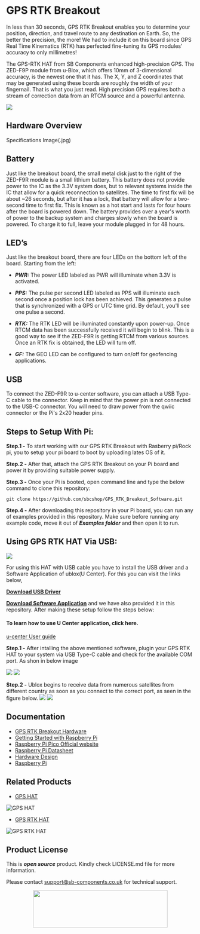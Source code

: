 # GPS RTK Breakout 

In less than 30 seconds, GPS RTK Breakout enables you to determine your position, direction, and travel route to any destination on Earth. So, the better the precision, the more! We had to include it on this board since GPS Real Time Kinematics (RTK) has perfected fine-tuning its GPS modules' accuracy to only millimetres!

The GPS-RTK HAT from SB Components enhanced high-precision GPS. The ZED-F9P module from u-Blox, which offers 10mm of 3-dimensional accuracy, is the newest one that it has. The X, Y, and Z coordinates that may be generated using these boards are roughly the width of your fingernail. That is what you just read. High precision GPS requires both a stream of correction data from an RTCM source and a powerful antenna.

<img src = "https://github.com/sbcshop/GPS_RTK_Breakout_Software/blob/main/Images/img.png"/>

## Hardware Overview

Specifications Image(.jpg)


## Battery
Just like the breakout board, the small metal disk just to the right of the ZED-F9R module is a small lithium battery. This battery does not provide power to the IC as the 3.3V system does, but to relevant systems inside the IC that allow for a quick reconnection to satellites. The time to first fix will be about ~26 seconds, but after it has a lock, that battery will allow for a two-second time to first fix. This is known as a hot start and lasts for four hours after the board is powered down. The battery provides over a year's worth of power to the backup system and charges slowly when the board is powered. To charge it to full, leave your module plugged in for 48 hours.


## LED’s
Just like the breakout board, there are four LEDs on the bottom left of the board. Starting from the left:

* ***PWR:*** The power LED labeled as PWR will illuminate when 3.3V is activated.
* ***PPS:*** The pulse per second LED labeled as PPS will illuminate each second once a position lock has been achieved. This generates a pulse that is synchronized with a GPS or UTC time grid. By default, you'll see one pulse a second.

* ***RTK:*** The RTK LED will be illuminated constantly upon power-up. Once RTCM data has been successfully received it will begin to blink. This is a good way to see if the ZED-F9R is getting RTCM from various sources. Once an RTK fix is obtained, the LED will turn off.

* ***GF:*** The GEO LED can be configured to turn on/off for geofencing applications.

## USB
To connect the ZED-F9R to u-center software, you can attach a USB Type-C cable to the connector. Keep in mind that the power pin is not connected to the USB-C connector. You will need to draw power from the qwiic connector or the Pi's 2x20 header pins.


## Steps to Setup With Pi:

**Step.1 -** To start working with our GPS RTK Breakout with Rasberry pi/Rock pi, you to setup your pi board to boot by uploading lates OS of it.

**Step.2 -** After that, attach the GPS RTK Breakout on your Pi board and power it by providing suitable power supply. 

**Step.3 -** Once your Pi is booted, open command line and type the below command to clone this repository:
```
git clone https://github.com/sbcshop/GPS_RTK_Breakout_Software.git
```

**Step.4 -** After downloading this repository in your Pi board, you can run any of examples provided in this repository. Make sure before running any example code, move it out of ***Examples folder*** and then open it to run.


## Using GPS RTK HAT Via USB:
<img src = "https://github.com/sbcshop/GPS_RTK_Breakout_Software/blob/main/Images/img1.png"/>
 
For using this HAT with USB cable you have to install the USB driver and a Software Application of ublox(U Center). For this you can visit the links below,

[**Download USB Driver**](https://deviceinbox.com/drivers/1870-u-blox-gnss-standard-usb-driver.html)

[**Download Software Application**](https://www.u-blox.com/en/product/u-center) and we have also provided it in this repository. After making these setup follow the steps below:

#### To learn how to use U Center application, click here.
[u-center User guide ](https://github.com/sbcshop/GPS_RTK_HAT_Hardware/blob/main/u-center_Userguide.pdf)

**Step.1 -** After intalling the above mentioned software, plugin your GPS RTK HAT to your system via USB Type-C cable and check for the available COM port. As shon in below image

<img src ="https://github.com/sbcshop/GPS_RTK_HAT_Software/blob/main/images/Scr2.png" />
<img src ="https://github.com/sbcshop/GPS_RTK_HAT_Software/blob/main/images/Scr1.png" />

**Step.2 -** Ublox begins to receive data from numerous satellites from different country as soon as you connect to the correct port, as seen in the figure below.
<img src ="https://github.com/sbcshop/GPS_RTK_HAT_Software/blob/main/images/img.JPG" />
<img src ="https://github.com/sbcshop/GPS_RTK_HAT_Software/blob/main/images/img3.JPG" />








## Documentation

* [GPS RTK Breakout Hardware]()
* [Getting Started with Raspberry Pi](https://www.raspberrypi.com/documentation/computers/getting-started.html)
* [Raspberry Pi Pico Official website](https://www.raspberrypi.com/documentation/microcontrollers/)
* [Raspberry Pi Datasheet](https://www.raspberrypi.com/documentation/computers/compute-module.html)
* [Hardware Design](https://www.raspberrypi.com/documentation/computers/compute-module.html)
* [Raspberry Pi](https://www.raspberrypi.com/documentation/microcontrollers/raspberry-pi-pico.html)


## Related Products

* [GPS HAT](https://shop.sb-components.co.uk/products/gps-hat-for-raspberry-pi?_pos=1&_sid=c0a565487&_ss=r)

 ![GPS HAT](https://cdn.shopify.com/s/files/1/1217/2104/products/GPSHATforRaspberryPi_4.png?v=1648553361&width=400)
 
 * [GPS RTK HAT]()

 ![GPS RTK HAT]()
 
 

## Product License

This is ***open source*** product. Kindly check LICENSE.md file for more information.

Please contact support@sb-components.co.uk for technical support.
<p align="center">
  <img width="360" height="100" src="https://cdn.shopify.com/s/files/1/1217/2104/files/Logo_sb_component_3.png?v=1666086771&width=350">
</p>

